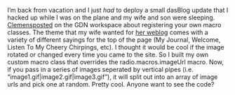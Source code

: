I’m back from vacation and I just *had* to deploy a small dasBlog update
that I hacked up while I was on the plane and my wife and son were
sleeping.
[Clemens](http://staff.newtelligence.net/clemensv/)[posted](http://www.gotdotnet.com/Community/MessageBoard/Thread.aspx?id=170388)
on the GDN workspace about registering your own macro classes. The theme
that my wife wanted for [her weblog](http://techiewife.com/) comes with
a variety of different sayings for the top of the page (My Journal,
Welcome, Listen To My Cheery Chirpings, etc). I thought it would be cool
if the image rotated or changed every time you came to the site. So I
built my own custom macro class that overrides the radio.macros.imageUrl
macro. Now, if you pass in a series of images seperated by vertical
pipes (i.e. “image1.gif|image2.gif|image3.gif”), it will split out into
an array of image urls and pick one at random. Pretty cool. Anyone want
to see the code?
